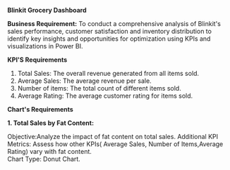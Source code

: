  **Blinkit Grocery Dashboard**

**Business Requirement:**
 To conduct a comprehensive analysis of Blinkit's sales performance, customer satisfaction and inventory distribution to
 identify key insights and opportunities for optimization using KPIs and visualizations in Power BI.

 **KPI'S Requirements**

 1. Total Sales: The overall revenue generated from all items sold.
 2. Average Sales: The average revenue per sale.
 3. Number of items: The total count of different items sold.
 4. Average Rating: The average customer rating for items sold.

**Chart's Requirements**

**1. Total Sales by Fat Content:**
	
 Objective:Analyze the impact of fat content on total sales. 
	Additional KPI Metrics: Assess how other KPIs( Average Sales, Number of Items,Average Rating) vary with fat content.  
	Chart Type: Donut Chart.  

 

